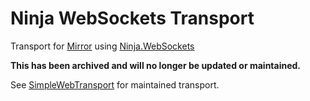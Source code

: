 # Ninja WebSockets Transport


Transport for [Mirror](https://github.com/vis2k/Mirror) using [Ninja.WebSockets](https://github.com/ninjasource/Ninja.WebSockets)

**This has been archived and will no longer be updated or maintained.**

See [SimpleWebTransport](https://github.com/MirrorNetworking/SimpleWebTransport) for maintained transport.